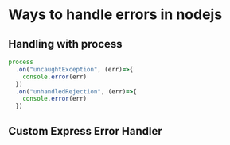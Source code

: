 # Ways to handle errors in nodejs

## Handling with process

```ts
process
  .on("uncaughtException", (err)=>{
    console.error(err)
  })
  .on("unhandledRejection", (err)=>{
    console.error(err)
  })
```

## Custom Express Error Handler

```ts
```